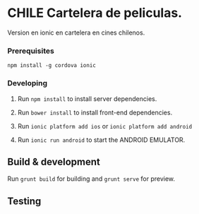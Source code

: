 # CHILE Cartelera de peliculas.
Version en ionic en cartelera en cines chilenos.

### Prerequisites
	npm install -g cordova ionic

### Developing

1. Run `npm install` to install server dependencies.

2. Run `bower install` to install front-end dependencies.

3. Run `ionic platform add ios` or `ionic platform add android`

4. Run `ionic run android` to start the ANDROID EMULATOR.

## Build & development

Run `grunt build` for building and `grunt serve` for preview.

## Testing


